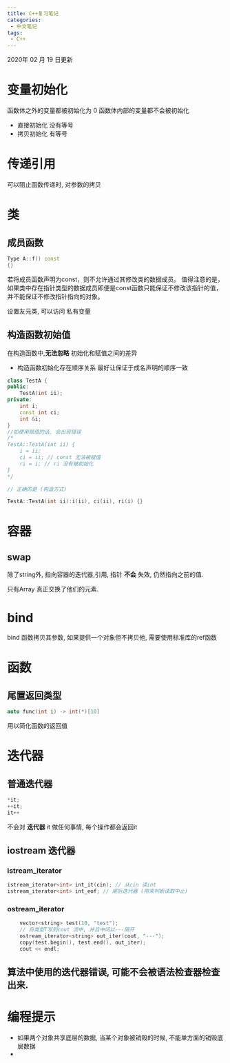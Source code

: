```yaml
---
title: C++复习笔记
categories:
 - 中文笔记
tags:
 - C++
---
```


2020年 02 月 19 日更新

# 变量初始化

函数体之外的变量都被初始化为 0
函数体内部的变量都不会被初始化

* 直接初始化  没有等号
* 拷贝初始化 有等号

# 传递引用 

可以阻止函数传递时, 对参数的拷贝

# 类

## 成员函数

```c++
Type A::f() const 
{}
```

若将成员函数声明为const，则不允许通过其修改类的数据成员。 值得注意的是，如果类中存在指针类型的数据成员即便是const函数只能保证不修改该指针的值，并不能保证不修改指针指向的对象。

设置友元类, 可以访问 私有变量

## 构造函数初始值

在构造函数中,__无法忽略__ 初始化和赋值之间的差异

* 构造函数初始化存在顺序关系
最好让保证于成名声明的顺序一致

```c++
class TestA {
public:
    TestA(int ii);
private:
    int i;
    const int ci;
    int &i;
}
//如使用赋值的话, 会出现错误
/*
TestA::TestA(int ii) {
    i = ii;
    ci = ii; // const 无法被赋值
    ri = i; // ri 没有被初始化
}
*/

// 正确的是 (构造方式)

TestA::TestA(int ii):i(ii), ci(ii), ri(i) {}
```

# 容器 

## swap

除了string外, 指向容器的迭代器,引用, 指针 __不会__ 失效, 仍然指向之前的值.

只有Array 真正交换了他们的元素.

# bind

bind 函数拷贝其参数, 如果提供一个对象但不拷贝他, 需要使用标准库的ref函数

# 函数

## 尾置返回类型

```c++
auto func(int i) -> int(*)[10]
```
用以简化函数的返回值

# 迭代器


## 普通迭代器

```c++
*it;
++it;
it++
```

不会对 __迭代器__ it 做任何事情, 每个操作都会返回it

## iostream 迭代器

### istream_iterator

```c++
istream_iterator<int> int_it(cin); // 从cin 读int
istream_iterator<int> int_eof; // 尾后迭代器 (用来判断读取中止)
```

### ostream_iterator

```c++
    vector<string> test(10, "test");
    // 将类型T写到cout 流中, 并且中间以---隔开
    ostream_iterator<string> out_iter(cout, "---");
    copy(test.begin(), test.end(), out_iter);
    cout << endl;
```
## 算法中使用的迭代器错误, 可能不会被语法检查器检查出来.

# 编程提示

* 如果两个对象共享底层的数据, 当某个对象被销毁的时候, 不能单方面的销毁底层数据
* 

